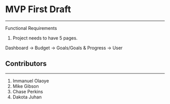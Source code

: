 # MVP First Draft #
-------------------

Functional Requirements

1. Project needs to have 5 pages.

Dashboard -> Budget -> Goals/Goals & Progress -> User


## Contributors ##
-----------------

1. Immanuel Olaoye
2. Mike Gibson
3. Chase Perkins
4. Dakota Juhan 




